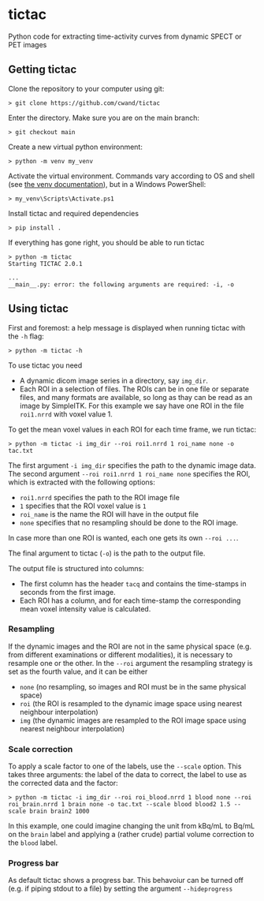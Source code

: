 # tictac
Python code for extracting time-activity curves from dynamic SPECT or PET images

## Getting tictac
Clone the repository to your computer using git:
```
> git clone https://github.com/cwand/tictac
```

Enter the directory.
Make sure you are on the main branch:
```
> git checkout main
```

Create a new virtual python environment:
```
> python -m venv my_venv
```

Activate the virtual environment. Commands vary according to OS and shell (see [the venv documentation](https://docs.python.org/3/library/venv.html)), but in a Windows PowerShell:
```
> my_venv\Scripts\Activate.ps1
```

Install tictac and required dependencies
```
> pip install .
```

If everything has gone right, you should be able to run tictac
```
> python -m tictac
Starting TICTAC 2.0.1

...
__main__.py: error: the following arguments are required: -i, -o
```

## Using tictac

First and foremost: a help message is displayed when running tictac with the ```-h``` flag:
```
> python -m tictac -h
```


To use tictac you need
* A dynamic dicom image series in a directory, say ```img_dir```.
* Each ROI in a selection of files. The ROIs can be in one file or separate 
  files, and many formats are available, so long as thay can be read as an
  image by SimpleITK. For this example we say have one ROI in the file 
  ```roi1.nrrd``` with voxel value 1.

To get the mean voxel values in each ROI for each time frame, we run tictac:
```
> python -m tictac -i img_dir --roi roi1.nrrd 1 roi_name none -o tac.txt
```
The first argument ```-i img_dir``` specifies the path to the dynamic image
data. The second argument ```--roi roi1.nrrd 1 roi_name none``` specifies
the ROI, which is extracted with the following options:
* ```roi1.nrrd``` specifies the path to the ROI image file
* ```1``` specifies that the ROI voxel value is ```1```
* ```roi_name``` is the name the ROI will have in the output file
* ```none``` specifies that no resampling should be done to the ROI image.

In case more than one ROI is wanted, each one gets its own ```--roi ...```.

The final argument to tictac (```-o```) is the path to the output file.

The output file is structured into columns:
* The first column has the header ```tacq``` and contains the time-stamps in seconds from
  the first image.
* Each ROI has a column, and for each time-stamp the corresponding
  mean voxel intensity value is calculated.

### Resampling
If the dynamic images and the ROI are not in the same physical space (e.g. from different
examinations or different modalities), it is necessary to resample one or the other.
In the ```--roi``` argument the resampling strategy is set as the fourth value, and it can
be either
* ```none``` (no resampling, so images and ROI must be in the same physical space)
* ```roi``` (the ROI is resampled to the dynamic image space using nearest neighbour interpolation)
* ```img``` (the dynamic images are resampled to the ROI image space using nearest neighbour interpolation)

### Scale correction
To apply a scale factor to one of the labels, use the ```--scale``` option. This takes
three arguments: the label of the data to correct, the label to use as the corrected
data and the factor:
```
> python -m tictac -i img_dir --roi roi_blood.nrrd 1 blood none --roi roi_brain.nrrd 1 brain none -o tac.txt --scale blood blood2 1.5 --scale brain brain2 1000
```
In this example, one could imagine changing the unit from kBq/mL to Bq/mL on the ```brain``` label
and applying a (rather crude) partial volume correction to the ```blood``` label.

### Progress bar
As default tictac shows a progress bar. This behavoiur can be turned off (e.g. if
piping stdout to a file) by setting the argument ```--hideprogress```